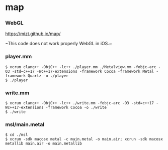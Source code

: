 # map

### WebGL

https://mizt.github.io/map/

~This code does not work properly WebGL in iOS.~

### player.mm

	$ xcrun clang++ -ObjC++ -lc++ ./player.mm ./Metalview.mm -fobjc-arc -O3 -std=c++17 -Wc++17-extensions -framework Cocoa -framework Metal -framework Quartz -o ./player
	$ ./player
	

### write.mm

	$ xcrun clang++ -ObjC++ -lc++ ./write.mm -fobjc-arc -O3 -std=c++17 -Wc++17-extensions -framework Cocoa -o ./write
	$ ./write


### msl/main.metal

	$ cd ./msl
	$ xcrun -sdk macosx metal -c main.metal -o main.air; xcrun -sdk macosx metallib main.air -o main.metallib
